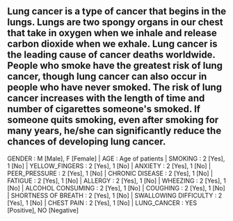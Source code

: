 Lung cancer is a type of cancer that begins in the lungs. Lungs are two spongy organs in our chest that take in oxygen when we inhale and release carbon dioxide when we exhale. Lung cancer is the leading cause of cancer deaths worldwide. People who smoke have the greatest risk of lung cancer, though lung cancer can also occur in people who have never smoked. The risk of lung cancer increases with the length of time and number of cigarettes someone's smoked. If someone quits smoking, even after smoking for many years, he/she can significantly reduce the chances of developing lung cancer.
------------------------------------
GENDER : M [Male], F [Female] | AGE : Age of patients | SMOKING : 2 [Yes], 1 [No] | YELLOW_FINGERS : 2 [Yes], 1 [No] | ANXIETY : 2 [Yes], 1 [No] | PEER_PRESSURE : 2 [Yes], 1 [No] | CHRONIC DISEASE : 2 [Yes], 1 [No] | FATIGUE : 2 [Yes], 1 [No] | ALLERGY : 2 [Yes], 1 [No] | WHEEZING : 2 [Yes], 1 [No] | ALCOHOL CONSUMING : 2 [Yes], 1 [No] | COUGHING : 2 [Yes], 1 [No] | SHORTNESS OF BREATH : 2 [Yes], 1 [No] | SWALLOWING DIFFICULTY : 2 [Yes], 1 [No] | CHEST PAIN : 2 [Yes], 1 [No] | LUNG_CANCER : YES [Positive], NO [Negative]
